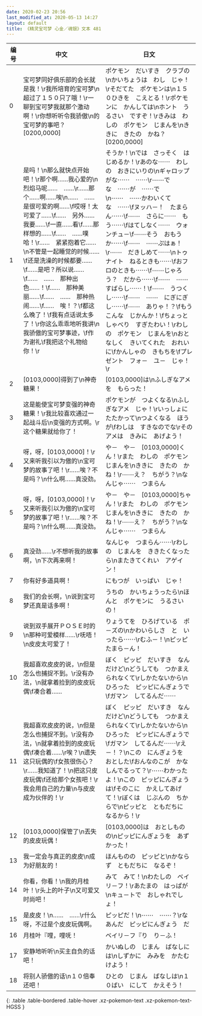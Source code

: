 ```yaml
---
date: 2020-02-23 20:56
last_modified_at: 2020-05-13 14:27
layout: default
title: 《精灵宝可梦 心金／魂银》文本 481
---
```

| 编号 | 中文 | 日文 |
| ---- | ---- | ---- |
| 0 | 宝可梦同好俱乐部的会长就是我！\r我所培育的宝可梦\n超过了１５０只了哦！\r一聊到宝可梦我就那个激动啊！\r你想听听令我骄傲\n的宝可梦的事吧？[0200,0000] | ポケモン　だいすき　クラブの\nかいちょうは　わし　じゃ！\rそだてた　ポケモンは\n１５０ひきを　こえとる！\rポケモンに　かんしては\nホント　うるさい　ですぞ！\rきみは　わしの　ポケモン　じまんを\nききに　きたの　かね？[0200,0000] |
| 1 | 是吗！\n那么就快点开始吧！\r那个啊……我心爱的\n烈焰马呢……　……\r……那个……啊……唉\n……　……是很可爱的啊……\f哎呀！太可爱了……\f……　另外……　我要……\f一直……看\f……那样想的……\f……　……噗哈！\r……　紧紧抱着它……\n不管是一起睡觉的时候……\f还是洗澡的时候都要……\f……是吧？所以说……\f……　……　那种出色……！\f……　那种美丽……\f……　……　那种热闹……\f……　唉！？\f都这么晚了！\f我有点话说太多了！\r你这么乖乖地听我讲\n我骄傲的宝可梦事迹，\f作为谢礼\f我把这个礼物给你！\r | そうか！\nでは　さっそく　はじめるか！\rあのな⋯⋯　わしの　おきにいりの\nギャロップがな⋯⋯　⋯⋯\r⋯⋯でな　⋯⋯が　⋯⋯で\n⋯⋯　⋯⋯かわいくてな　⋯⋯\fヌッハ－！　たまらん⋯⋯\f⋯⋯　さらに⋯⋯　もう⋯⋯\fはてしなく⋯⋯　ウォンチュ－\f⋯⋯そう　おもうか⋯⋯\f⋯⋯　⋯⋯ぷはぁ！\r⋯⋯　だきしめて⋯⋯\nトゥナイト　ねるときも⋯⋯\fおフロのときも⋯⋯\f⋯⋯じゃろう？　だから⋯⋯\f⋯⋯　⋯⋯　すばらし⋯⋯！\f⋯⋯　うつくし⋯⋯\f⋯⋯　⋯⋯　にぎにぎし⋯⋯\f⋯⋯　ありゃ！？\fもう　こんな　じかんか！\fちょっと　しゃべり　すぎたわい！\rわしの　ポケモン　じまんを\nおとなしく　きいてくれた　おれいに\fかんしゃの　きもちを\fプレゼント　フォ－　ユ－　じゃ！\r |
| 2 | [0103,0000]得到了\n神奇糖果！ | [0103,0000]は\nふしぎなアメを　もらった！ |
| 3 | 这是能使宝可梦变强的神奇糖果！\r我比较喜欢通过一起战斗后\n变强的方式啊。\r这个糖果就给你了！ | ポケモンが　つよくなる\nふしぎなアメ　じゃ！\rいっしょに　たたかって\nつよくなる　ほうが\fわしは　すきなのでな\rその　アメは　きみに　あげよう！ |
| 4 | 呀，呀，[0103,0000]！\r又来听我引以为傲的\n宝可梦的故事了吧！\r……唉？不是吗？\n什么啊……真没劲。 | や－　や－　[0103,0000]くん！\rまた　わしの　ポケモン　じまんを\nききに　きたの　かね！\r⋯⋯え？　ちがう？\nなんじゃ⋯⋯　つまらん |
| 5 | 呀，呀，[0103,0000]！\r又来听我引以为傲的\n宝可梦的故事了吧！\r……唉？不是吗？\n什么啊……真没劲。 | や－　や－　[0103,0000]ちゃん！\rまた　わしの　ポケモン　じまんを\nききに　きたの　かね！\r⋯⋯え？　ちがう？\nなんじゃ⋯⋯　つまらん |
| 6 | 真没劲……\r不想听我的故事啊，\n下次再来啊！ | なんじゃ　つまらん⋯⋯\rわしの　じまんを　ききたくなったら\nまたきてくれい　アゲイン！ |
| 7 | 你有好多道具啊！ | にもつが　いっぱい　じゃ！ |
| 8 | 我们的会长啊，\n说到宝可梦还真是话多啊！ | うちの　かいちょうったら\nほんと　ポケモンに　うるさいの！ |
| 9 | 说到双手展开ＰＯＳＥ时的\n那种可爱模样……\r呒唔！\n皮皮太可爱了！ | りょうてを　ひろげている　ポ－ズの\nかわいらしさ　と　いったら⋯⋯\rむふ－！\nピッピ　たまら－ん！ |
| 10 | 我超喜欢皮皮的说，\n但是怎么也捕捉不到。\r没有办法，\n就拿着捡到的皮皮玩偶\f凑合着…… | ぼく　ピッピ　だいすき　なんだけど\nどうしても　つかまえられなくて\rしかたないから\nひろった　ピッピにんぎょうで\fガマン　してるんだ⋯⋯ |
| 11 | 我超喜欢皮皮的说，\n但是怎么也捕捉不到。\r没有办法，\n就拿着捡到的皮皮玩偶\f凑合着……\r唉？\n遗失这只玩偶的\f女孩很伤心？\r……我知道了！\n把这只皮皮玩偶\f还给那个女孩吧！\r我会用自己的力量\n与皮皮成为伙伴的！\r | ぼく　ピッピ　だいすき　なんだけど\nどうしても　つかまえられなくて\rしかたないから\nひろった　ピッピにんぎょうで\fガマン　してるんだ⋯⋯\rえ－！？\nこの　にんぎょうを　おとした\fおんなのこが　かなしんでるって？\r⋯⋯わかったよ！\nこの　ピッピにんぎょうは\fそのこに　かえしてあげて！\rぼくは　じぶんの　ちからで\nピッピと　ともだちに　なるから！\r |
| 12 | [0103,0000]保管了\n丟失的皮皮玩偶！ | [0103,0000]は　おとしもの　の\nピッピにんぎょうを　あずかった！ |
| 13 | 我一定会与真正的皮皮\n成为好朋友的！ | ほんものの　ピッピと\nかならず　ともだちに　なるぞ！ |
| 14 | 你看，你看！\n我的月桂叶！\r头上的叶子\n又可爱又时尚吧！ | みて　みて！\nわたしの　ベイリ－フ！\rあたまの　はっぱが\nキュ－トで　おしゃれでしょ！ |
| 15 | 是皮皮！\n……　……\r什么呀，不过是个皮皮玩偶啊。 | ピッピだ！\n⋯⋯　⋯⋯？\rなあんだ　ピッピにんぎょう　だ |
| 16 | 月桂叶『哩，哩呒！ | ベイリ－フ『り　り－ふ！ |
| 17 | 安静地听听\n买主自负的话吧！ | かいぬしの　じまん　ばなしには\nしずかに　みみを　かたむけよう！ |
| 18 | 将别人骄傲的话\n１０倍奉还吧！ | ひとの　じまん　ばなしは\n１０ばい　にして　かえそう！ |
{: .table .table-bordered .table-hover .xz-pokemon-text .xz-pokemon-text-HGSS }